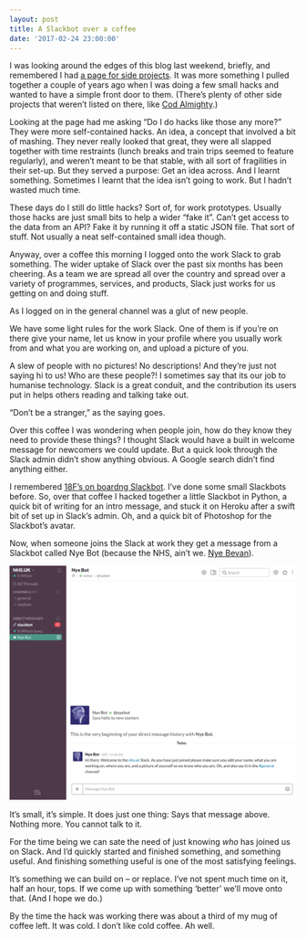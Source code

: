 ```yaml
---
layout: post
title: A Slackbot over a coffee
date: '2017-02-24 23:00:00'
---
```

I was looking around the edges of this blog last weekend, briefly, and remembered I had [a page for side projects](/side-projects). It was more something I pulled together a couple of years ago when I was doing a few small hacks and wanted to have a simple front door to them. (There’s plenty of other side projects that weren’t listed on there, like [Cod Almighty](///www.codalmighty.com/).)

Looking at the page had me asking “Do I do hacks like those any more?” They were more self-contained hacks. An idea, a concept that involved a bit of mashing. They never really looked that great, they were all slapped together with time restraints (lunch breaks and train trips seemed to feature regularly), and weren’t meant to be that stable, with all sort of fragilities in their set-up. But they served a purpose: Get an idea across. And I learnt something. Sometimes I learnt that the idea isn’t going to work. But I hadn’t wasted much time.

These days do I still do little hacks? Sort of, for work prototypes. Usually those hacks are just small bits to help a wider “fake it”. Can’t get access to the data from an API? Fake it by running it off a static JSON file. That sort of stuff. Not usually a neat self-contained small idea though.

Anyway, over a coffee this morning I logged onto the work Slack to grab something. The wider uptake of Slack over the past six months has been cheering. As a team we are spread all over the country and spread over a variety of programmes, services, and products, Slack just works for us getting on and doing stuff.

As I logged on in the general channel was a glut of new people.

We have some light rules for the work Slack. One of them is if you’re on there give your name, let us know in your profile where you usually work from and what you are working on, and upload a picture of you.

A slew of people with no pictures! No descriptions! And they’re just not saying hi to us! Who are these people?! I sometimes say that its our job to humanise technology. Slack is a great conduit, and the contribution its users put in helps others reading and talking take out.

“Don’t be a stranger,” as the saying goes.

Over this coffee I was wondering when people join, how do they know they need to provide these things? I thought Slack would have a built in welcome message for newcomers we could update. But a quick look through the Slack admin didn’t show anything obvious. A Google search didn’t find anything either.

I remembered [18F’s on boardng Slackbot](//18f.gsa.gov/2015/12/15/how-bot-named-dolores-landingham-transformed-18fs-onboarding/). I’ve done some small Slackbots before. So, over that coffee I hacked together a little Slackbot in Python, a quick bit of writing for an intro message, and stuck it on Heroku after a swift bit of set up in Slack’s admin. Oh, and a quick bit of Photoshop for the Slackbot’s avatar.

Now, when someone joins the Slack at work they get a message from a Slackbot called Nye Bot (because the NHS, ain’t we. [Nye Bevan](//en.wikipedia.org/wiki/Aneurin_Bevan)).

![](/assets/nyebot.jpg)

It’s small, it’s simple. It does just one thing: Says that message above. Nothing more. You cannot talk to it.

For the time being we can sate the need of just knowing _who_ has joined us on Slack. And I’d quickly started and finished something, and something useful. And finishing something useful is one of the most satisfying feelings.

It’s something we can build on – or replace. I’ve not spent much time on it, half an hour, tops. If we come up with something ‘better’ we’ll move onto that. (And I hope we do.)

By the time the hack was working there was about a third of my mug of coffee left. It was cold. I don’t like cold coffee. Ah well.
